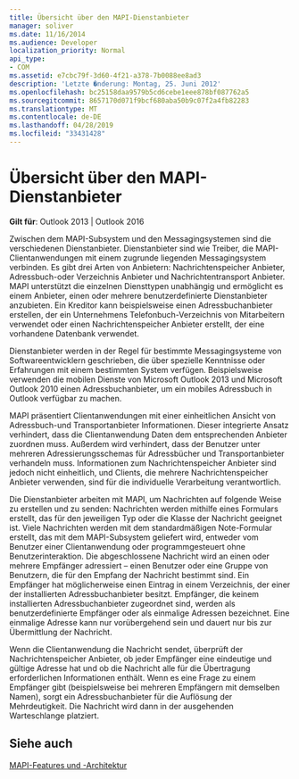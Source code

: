 ```yaml
---
title: Übersicht über den MAPI-Dienstanbieter
manager: soliver
ms.date: 11/16/2014
ms.audience: Developer
localization_priority: Normal
api_type:
- COM
ms.assetid: e7cbc79f-3d60-4f21-a378-7b0088ee8ad3
description: 'Letzte �nderung: Montag, 25. Juni 2012'
ms.openlocfilehash: bc25158daa9579b5cd6cebe1eee878bf087762a5
ms.sourcegitcommit: 8657170d071f9bcf680aba50b9c07f2a4fb82283
ms.translationtype: MT
ms.contentlocale: de-DE
ms.lasthandoff: 04/28/2019
ms.locfileid: "33431428"
---
```

# <a name="mapi-service-provider-overview"></a>Übersicht über den MAPI-Dienstanbieter

  
  
**Gilt für**: Outlook 2013 | Outlook 2016 
  
Zwischen dem MAPI-Subsystem und den Messagingsystemen sind die verschiedenen Dienstanbieter. Dienstanbieter sind wie Treiber, die MAPI-Clientanwendungen mit einem zugrunde liegenden Messagingsystem verbinden. Es gibt drei Arten von Anbietern: Nachrichtenspeicher Anbieter, Adressbuch-oder Verzeichnis Anbieter und Nachrichtentransport Anbieter. MAPI unterstützt die einzelnen Diensttypen unabhängig und ermöglicht es einem Anbieter, einen oder mehrere benutzerdefinierte Dienstanbieter anzubieten. Ein Kreditor kann beispielsweise einen Adressbuchanbieter erstellen, der ein Unternehmens Telefonbuch-Verzeichnis von Mitarbeitern verwendet oder einen Nachrichtenspeicher Anbieter erstellt, der eine vorhandene Datenbank verwendet.
  
Dienstanbieter werden in der Regel für bestimmte Messagingsysteme von Softwareentwicklern geschrieben, die über spezielle Kenntnisse oder Erfahrungen mit einem bestimmten System verfügen. Beispielsweise verwenden die mobilen Dienste von Microsoft Outlook 2013 und Microsoft Outlook 2010 einen Adressbuchanbieter, um ein mobiles Adressbuch in Outlook verfügbar zu machen. 
  
MAPI präsentiert Clientanwendungen mit einer einheitlichen Ansicht von Adressbuch-und Transportanbieter Informationen. Dieser integrierte Ansatz verhindert, dass die Clientanwendung Daten dem entsprechenden Anbieter zuordnen muss. Außerdem wird verhindert, dass der Benutzer unter mehreren Adressierungsschemas für Adressbücher und Transportanbieter verhandeln muss. Informationen zum Nachrichtenspeicher Anbieter sind jedoch nicht einheitlich, und Clients, die mehrere Nachrichtenspeicher Anbieter verwenden, sind für die individuelle Verarbeitung verantwortlich.
  
Die Dienstanbieter arbeiten mit MAPI, um Nachrichten auf folgende Weise zu erstellen und zu senden: Nachrichten werden mithilfe eines Formulars erstellt, das für den jeweiligen Typ oder die Klasse der Nachricht geeignet ist. Viele Nachrichten werden mit dem standardmäßigen Note-Formular erstellt, das mit dem MAPI-Subsystem geliefert wird, entweder vom Benutzer einer Clientanwendung oder programmgesteuert ohne Benutzerinteraktion. Die abgeschlossene Nachricht wird an einen oder mehrere Empfänger adressiert – einen Benutzer oder eine Gruppe von Benutzern, die für den Empfang der Nachricht bestimmt sind. Ein Empfänger hat möglicherweise einen Eintrag in einem Verzeichnis, der einer der installierten Adressbuchanbieter besitzt. Empfänger, die keinem installierten Adressbuchanbieter zugeordnet sind, werden als benutzerdefinierte Empfänger oder als einmalige Adressen bezeichnet. Eine einmalige Adresse kann nur vorübergehend sein und dauert nur bis zur Übermittlung der Nachricht. 
  
Wenn die Clientanwendung die Nachricht sendet, überprüft der Nachrichtenspeicher Anbieter, ob jeder Empfänger eine eindeutige und gültige Adresse hat und ob die Nachricht alle für die Übertragung erforderlichen Informationen enthält. Wenn es eine Frage zu einem Empfänger gibt (beispielsweise bei mehreren Empfängern mit demselben Namen), sorgt ein Adressbuchanbieter für die Auflösung der Mehrdeutigkeit. Die Nachricht wird dann in der ausgehenden Warteschlange platziert. 
  
## <a name="see-also"></a>Siehe auch



[MAPI-Features und -Architektur](mapi-features-and-architecture.md)

